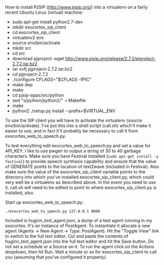 How to install PJSIP (http://www.pjsip.org/) into a virtualenv on a fairly recent Ubuntu Linux (virtual) machine:

* sudo apt-get install python2.7-dev
* mkdir exocortex_sip_client
* cd exocortex_sip_client
* virtualenv2 env
* source env/bin/activate
* mkdir src
* cd src
* download pjproject: wget http://www.pjsip.org/release/2.7.2/pjproject-2.7.2.tar.bz2
* tar xvfj pjproject-2.7.2.tar.bz2
* cd pjproject-2.7.2
* ./configure CFLAGS="$CFLAGS -fPIC"
* make dep
* make
* cd pjsip-apps/src/python
* sed "s/python/python2/" -i Makefile
* make
* python2 ./setup.py install --prefix=$VIRTUAL_ENV

To use the SIP client you will have to activate the virtualenv (source env/bin/activate).  I've put this into a shell script (call.sh) which'll make it easier to use, and in fact it'll probably be necessary to call it from exocortex_web_to_speech.py.

To test everything edit exocortex_web_to_speech.py and set a value for API_KEY.  I like to use pwgen to output a string of 30 to 40 garbage characters.  Make sure you have Festival installed (`sudo apt-get install -y festival`) to provide speech synthesis capability and ensure that the value of GENERATE points to the location of text2wave (included in Festival).  Also make sure the value of the exocortex_sip_client variable points to the directory into which you've installed exocortex_sip_client.py, which could very well be a virtualenv as described above.  In the event you need to use it, call.sh will need to be edited to point to where exocortex_sip_client.py is installed, also.

Start up exocortex_web_to_speech.py:

    ./exocortex_web_to_speech.py 127.0.0.1 8080

Included is huginn_test_agent.json, a dump of a test agent running in my exocortex.  It's an instance of PostAgent.  To instantiate it allocate a new agent (Agents -> New Agent -> Type: PostAgent).  Hit the "Toggle View" link to switch to the full text editor.  Cut and paste the contents of huginn_test_agent.json into the full text editor and hit the Save button.  Do not set a schedule or a Source on it.  To run the agent click on the Actions dropdown, then hit Run.  Wait a minute or so for exocortex_sip_client to call you (assuming that you've configured it properly).

